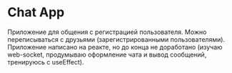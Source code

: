 # Chat App

Приложение для общения с регистрацией пользователя. Можно переписываться с друзьями (зарегистрированными пользователями). Приложение написано на реакте, но до конца не доработано (изучаю web-socket, продумываю оформление чата и вывод сообщений, тренируюсь с useEffect). 

